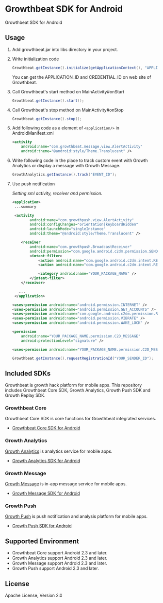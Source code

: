 # Growthbeat SDK for Android

Growthbeat SDK for Android

## Usage

1. Add growthbeat.jar into libs directory in your project. 

1. Write initialization code

	```java
	Growthbeat.getInstance().initialize(getApplicationContext(), "APPLICATION_ID", "CREDENTIAL_ID", BuildConfig.DEBUG);
	```

	You can get the APPLICATION_ID and CREDENTIAL_ID on web site of Growthbeat. 

1. Call Growthbeat's start method on MainActivity#onStart

	```java
	Growthbeat.getInstance().start();
	```

1. Call Growthbeat's stop method on MainActivity#onStop

	```java
	Growthbeat.getInstance().stop();
	```

1. Add following code as a element of `<application/>` in AndroidManifest.xml

	```xml
	<activity
		android:name="com.growthbeat.message.view.AlertActivity"
		android:theme="@android:style/Theme.Translucent" />
	```
    
1. Write following code in the place to track custom event with Growth Analytics or display a message with Growth Message.

	```java
	GrowthAnalytics.getInstance().track("EVENT_ID");
	```

1. Use push notification

	*Setting xml activity, receiver and permission.*

	```xml
	<application>
	 ...summary

	 <activity
            android:name="com.growthpush.view.AlertActivity"
            android:configChanges="orientation|keyboardHidden"
            android:launchMode="singleInstance"
            android:theme="@android:style/Theme.Translucent" />

        <receiver
            android:name="com.growthpush.BroadcastReceiver"
            android:permission="com.google.android.c2dm.permission.SEND" >
            <intent-filter>
                <action android:name="com.google.android.c2dm.intent.RECEIVE" />
                <action android:name="com.google.android.c2dm.intent.REGISTRATION" />

                <category android:name="YOUR_PACKAGE_NAME" />
            </intent-filter>
        </receiver>

       ...
     </application>

    <uses-permission android:name="android.permission.INTERNET" />
    <uses-permission android:name="android.permission.GET_ACCOUNTS" />
    <uses-permission android:name="com.google.android.c2dm.permission.RECEIVE" />
    <uses-permission android:name="android.permission.VIBRATE" />
    <uses-permission android:name="android.permission.WAKE_LOCK" />

    <permission
        android:name="YOUR_PACKAGE_NAME.permission.C2D_MESSAGE"
        android:protectionLevel="signature" />

    <uses-permission android:name="YOUR_PACKAGE_NAME.permission.C2D_MESSAGE" />
	```

	```java
	Growthbeat.getInstance().requestRegistrationId("YOUR_SENDER_ID");
	```

	
## Included SDKs

Growthbeat is growth hack platform for mobile apps. This repository includes Growthbeat Core SDK, Growth Analytics, Growth Push SDK and Growth Replay SDK.

### Growthbeat Core

Growthbeat Core SDK is core functions for Growthbeat integrated services.

* [Growthbeat Core SDK for Android](https://github.com/SIROK/growthbeat-core-android/)

### Growth Analytics

[Growth Analytics](https://analytics.growthbeat.com/) is analytics service for mobile apps.

* [Growth Analytics SDK for Android](https://github.com/SIROK/growthanalytics-android)

### Growth Message

[Growth Message](https://message.growthbeat.com/) is in-app message service for mobile apps.

* [Growth Message SDK for Android](https://github.com/SIROK/growthmessage-android)

### Growth Push

[Growth Push](https://growthpush.com/) is push notification and analysis platform for mobile apps.

* [Growth Push SDK for Android](https://github.com/SIROK/growthpush-android)

## Supported Environment

* Growthbeat Core support Android 2.3 and later.
* Growth Analytics support Android 2.3 and later.
* Growth Message support Android 2.3 and later.
* Growth Push support Android 2.3 and later.

## License

Apache License, Version 2.0

